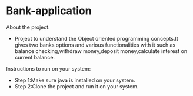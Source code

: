 # Bank-application

About the project: 
- Project to understand the Object oriented programming concepts.It gives two banks options and various functionalities with it such as balance checking,withdraw money,deposit money,calculate interest on current balance.


Instructions to run on your system:
- Step 1:Make sure java is installed on your system.
- Step 2:Clone the project and run it on your system.
